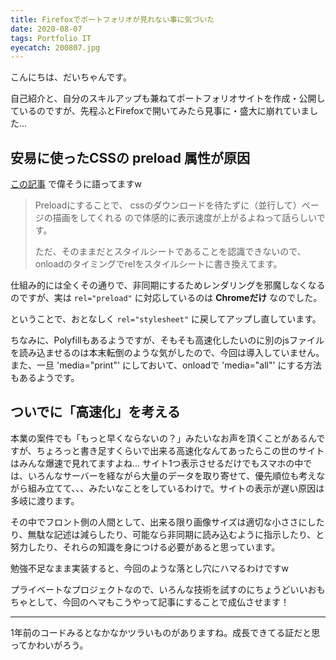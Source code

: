 ```yaml
---
title: Firefoxでポートフォリオが見れない事に気づいた
date: 2020-08-07
tags: Portfolio IT
eyecatch: 200807.jpg
---
```


こんにちは、だいちゃんです。

自己紹介と、自分のスキルアップも兼ねてポートフォリオサイトを作成・公開しているのですが、先程ふとFirefoxで開いてみたら見事に・盛大に崩れていました...

## 安易に使ったCSSの preload 属性が原因

[この記事](https://blog.udcxx.me/article/190831/portfolio-speedup/) で偉そうに語ってますw

> Preloadにすることで、 cssのダウンロードを待たずに（並行して）ページの描画をしてくれる ので体感的に表示速度が上がるよねって話らしいです。    
>     
> <link rel="preload" as="style" href="./assets/css/style.min.css" onload="this.rel='stylesheet'">    
>     
> ただ、そのままだとスタイルシートであることを認識できないので、onloadのタイミングでrelをスタイルシートに書き換えてます。

仕組み的には全くその通りで、非同期にするためレンダリングを邪魔しなくなるのですが、実は `rel="preload"` に対応しているのは **Chromeだけ** なのでした。

ということで、おとなしく `rel="stylesheet"` に戻してアップし直しています。

ちなみに、Polyfillもあるようですが、そもそも高速化したいのに別のjsファイルを読み込ませるのは本末転倒のような気がしたので、今回は導入していません。また、一旦 'media="print"' にしておいて、onloadで 'media="all"' にする方法もあるようです。

## ついでに「高速化」を考える

本業の案件でも「もっと早くならないの？」みたいなお声を頂くことがあるんですが、ちょろっと書き足すくらいで出来る高速化なんてあったらこの世のサイトはみんな爆速で見れてますよね... サイト1つ表示させるだけでもスマホの中では、いろんなサーバーを経ながら大量のデータを取り寄せて、優先順位も考えながら組み立てて、、、みたいなことをしているわけで。サイトの表示が遅い原因は多岐に渡ります。

その中でフロント側の人間として、出来る限り画像サイズは適切な小ささにしたり、無駄な記述は減らしたり、可能なら非同期に読み込むように指示したり、と努力したり、それらの知識を身につける必要があると思っています。

勉強不足なまま実装すると、今回のような落とし穴にハマるわけですw

プライベートなプロジェクトなので、いろんな技術を試すのにちょうどいいおもちゃとして、今回のヘマもこうやって記事にすることで成仏させます！

---

1年前のコードみるとなかなかツラいものがありますね。成長できてる証だと思ってかわいがろう。
